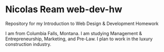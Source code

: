 # Nicolas Ream web-dev-hw
Repository for my Introduction to Web Design &amp; Development Homework

I am from Columbia Falls, Montana. I am studying Management & Entrepreneurship, Marketing, and Pre-Law. I plan to work in the luxury construction industry.
